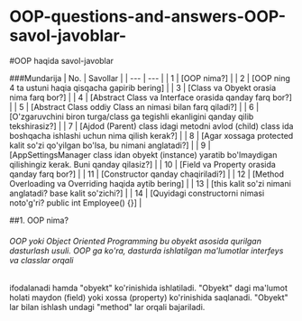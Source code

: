 # OOP-questions-and-answers-OOP-savol-javoblar-
#OOP haqida savol-javoblar

###Mundarija
| No. | Savollar |
| --- | --- |
| 1 | [OOP nima?] |
| 2 | [OOP ning 4 ta ustuni haqia qisqacha gapirib bering] |
| 3 | [Class va Obyekt orasia nima farq bor?] |
| 4 | [Abstract Class va Interface orasida qanday farq bor?] |
| 5 | [Abstract Class oddiy Class an nimasi bilan farq qiladi?] |
| 6 | [O'zgaruvchini biron turga/class ga tegishli ekanligini qanday qilib tekshirasiz?] |
| 7 | [Ajdod (Parent) class idagi metodni avlod (child) class ida boshqacha ishlashi uchun nima qilish kerak?] |
| 8 | [Agar xossaga protected kalit so'zi qo'yilgan bo'lsa, bu nimani anglatadi?] |
| 9 | [AppSettingsManager class idan obyekt (instance) yaratib bo'lmaydigan qilishingiz kerak. Buni qanday qilasiz?] |
| 10 | [Field va Property orasida qanday farq bor?] |
| 11 | [Constructor qanday chaqiriladi?] |
| 12 | [Method Overloading va Overriding haqida aytib bering] |
| 13 | [this kalit so'zi nimani anglatadi? base kalit so'zichi?] |
| 14 | [Quyidagi constructorni nimasi noto'g'ri?  public int Employee() {}] |

##1. OOP nima?
###### OOP yoki Object Oriented Programming bu obyekt asosida qurilgan dasturlash usuli. OOP ga ko'ra, dasturda ishlatilgan ma'lumotlar interfeys va classlar orqali
ifodalanadi hamda "obyekt" ko'rinishida ishlatiladi. "Obyekt" dagi ma'lumot holati maydon (field) yoki xossa (property) ko'rinishida saqlanadi. "Obyekt" lar bilan ishlash
undagi "method" lar orqali bajariladi.
